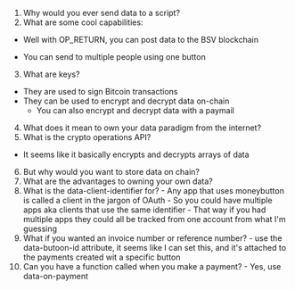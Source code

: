   1. Why would you ever send data to  a script?
  2. What are some cool capabilities:
  - Well with OP_RETURN, you can post data to the BSV blockchain
  <!-- ? Why would you ever want to do that? -->
  - You can send to multiple people using one button 
  3. What are keys?
  - They are used to sign Bitcoin transactions
  - They can be used to encrypt and decrypt data on-chain
    - You can also encrypt and decrypt data with a paymail
  4. What does it mean to own your data paradigm from the internet?
  5. What is the crypto operations API?
  - It seems like it basically encrypts and decrypts arrays of data 
  6. But why would you want to store data on chain?
  7. What are the advantages to owning your own data?
  8. What is the data-client-identifier for?
    - Any app that uses moneybutton is called a  client in the jargon of OAuth
    - So you could have multiple apps aka clients that use the same identifier 
    - That way if you had multiple apps they could all be tracked from one account from what I'm guessing
  9. What if you wanted an invoice number or reference number?
    - use the data-butoon-id attribute, it seems like I can set this, and it's attached to the payments created wit a specific button
  10. Can you have a function called when you make a payment?
    - Yes, use data-on-payment

